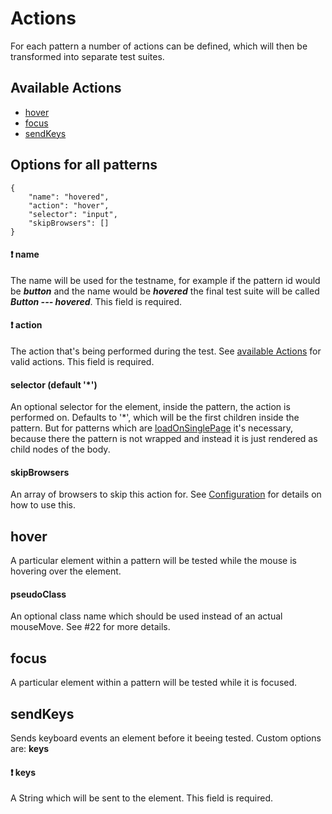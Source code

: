 # Actions

For each pattern a number of actions can be defined, which will then be transformed
into separate test suites.

## Available Actions
- [hover](#hover)
- [focus](#focus)
- [sendKeys](#sendKeys)

## Options for all patterns

```
{
    "name": "hovered",
    "action": "hover",
    "selector": "input",
    "skipBrowsers": []
}
```

#### :exclamation: name

The name will be used for the testname, for example if the pattern id would be
***button*** and the name would be ***hovered*** the final test suite will be
called ***Button --- hovered***. This field is required.


#### :exclamation: action

The action that's being performed during the test.
See [available Actions](#available-actions) for valid actions.
This field is required.

#### selector (default '*')

An optional selector for the element, inside the pattern, the action is
performed on. Defaults to '*', which will be the first children inside the pattern.
But for patterns which are [loadOnSinglePage](#loadOnSinglePage-default-false)
it's necessary, because there the pattern is not wrapped and instead it is just
rendered as child nodes of the body.

#### skipBrowsers

An array of browsers to skip this action for.
See [Configuration](Configuration.md#skipBrowsers) for details on how to use this.

## hover

A particular element within a pattern will be tested while the mouse is hovering
over the element.

#### pseudoClass

An optional class name which should be used instead of an actual mouseMove. See
#22 for more details.


## focus

A particular element within a pattern will be tested while it is focused.

## sendKeys

Sends keyboard events an element before it beeing tested.
Custom options are: **keys**

#### :exclamation: keys

A String which will be sent to the element. This field is required.

